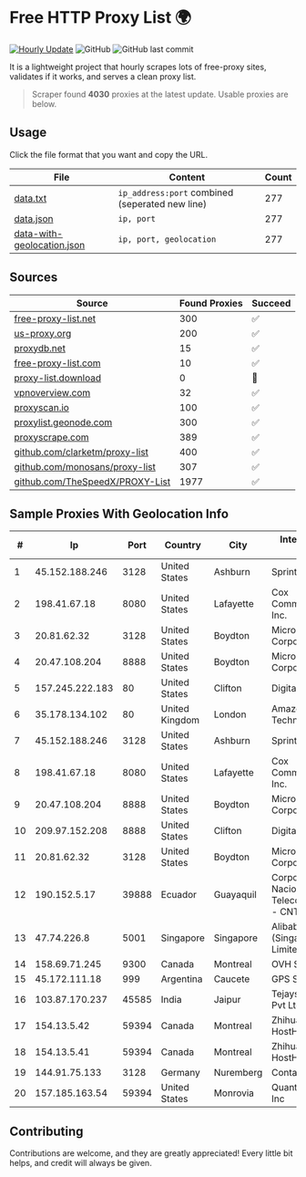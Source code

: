 
# Free HTTP Proxy List 🌍

[![Hourly Update](https://github.com/mertguvencli/http-proxy-list/actions/workflows/main.yml/badge.svg?branch=main)](https://github.com/mertguvencli/http-proxy-list/actions/workflows/main.yml)
![GitHub](https://img.shields.io/github/license/mertguvencli/http-proxy-list)
![GitHub last commit](https://img.shields.io/github/last-commit/mertguvencli/http-proxy-list)

It is a lightweight project that hourly scrapes lots of free-proxy sites, validates if it works, and serves a clean proxy list.


> Scraper found **4030** proxies at the latest update. Usable proxies are below.

## Usage

Click the file format that you want and copy the URL.


|File|Content|Count|
|----|-------|-----|
|[data.txt](https://raw.githubusercontent.com/mertguvencli/http-proxy-list/main/proxy-list/data.txt)|`ip_address:port` combined (seperated new line)|277|
|[data.json](https://raw.githubusercontent.com/mertguvencli/http-proxy-list/main/proxy-list/data.json)|`ip, port`|277|
|[data-with-geolocation.json](https://raw.githubusercontent.com/mertguvencli/http-proxy-list/main/proxy-list/data-with-geolocation.json)|`ip, port, geolocation`|277|

## Sources

|Source|Found Proxies|Succeed|
|------|-------------|-------|
|[free-proxy-list.net](https://free-proxy-list.net)|300|✅|
|[us-proxy.org](https://www.us-proxy.org)|200|✅|
|[proxydb.net](http://proxydb.net)|15|✅|
|[free-proxy-list.com](https://free-proxy-list.com/?page=&port=&type%5B%5D=http&type%5B%5D=https&up_time=0&search=Search)|10|✅|
|[proxy-list.download](https://www.proxy-list.download/HTTP)|0|🚫|
|[vpnoverview.com](https://vpnoverview.com/privacy/anonymous-browsing/free-proxy-servers)|32|✅|
|[proxyscan.io](https://www.proxyscan.io)|100|✅|
|[proxylist.geonode.com](https://proxylist.geonode.com/api/proxy-list?limit=300&page=1&sort_by=lastChecked&sort_type=desc&protocols=http,https)|300|✅|
|[proxyscrape.com](https://api.proxyscrape.com/v2/?request=displayproxies&protocol=http&timeout=10000&country=all&ssl=all&anonymity=all)|389|✅|
|[github.com/clarketm/proxy-list](https://raw.githubusercontent.com/clarketm/proxy-list/master/proxy-list-raw.txt)|400|✅|
|[github.com/monosans/proxy-list](https://raw.githubusercontent.com/monosans/proxy-list/main/proxies/http.txt)|307|✅|
|[github.com/TheSpeedX/PROXY-List](https://raw.githubusercontent.com/TheSpeedX/PROXY-List/master/http.txt)|1977|✅|


## Sample Proxies With Geolocation Info

|#|Ip|Port|Country|City|Internet Service Provider|
|-|--|----|-------|----|-------------------------|
|1|45.152.188.246|3128|United States|Ashburn|Sprint|
|2|198.41.67.18|8080|United States|Lafayette|Cox Communications Inc.|
|3|20.81.62.32|3128|United States|Boydton|Microsoft Corporation|
|4|20.47.108.204|8888|United States|Boydton|Microsoft Corporation|
|5|157.245.222.183|80|United States|Clifton|DigitalOcean, LLC|
|6|35.178.134.102|80|United Kingdom|London|Amazon Technologies Inc.|
|7|45.152.188.246|3128|United States|Ashburn|Sprint|
|8|198.41.67.18|8080|United States|Lafayette|Cox Communications Inc.|
|9|20.47.108.204|8888|United States|Boydton|Microsoft Corporation|
|10|209.97.152.208|8888|United States|Clifton|DigitalOcean, LLC|
|11|20.81.62.32|3128|United States|Boydton|Microsoft Corporation|
|12|190.152.5.17|39888|Ecuador|Guayaquil|Corporacion Nacional De Telecomunicaciones - CNT EP|
|13|47.74.226.8|5001|Singapore|Singapore|Alibaba Cloud (Singapore) Private Limited|
|14|158.69.71.245|9300|Canada|Montreal|OVH SAS|
|15|45.172.111.18|999|Argentina|Caucete|GPS SANJUAN SRL.|
|16|103.87.170.237|45585|India|Jaipur|Tejays Industries Pvt Ltd|
|17|154.13.5.42|59394|Canada|Montreal|Zhihua Lu trading as HostHub|
|18|154.13.5.41|59394|Canada|Montreal|Zhihua Lu trading as HostHub|
|19|144.91.75.133|3128|Germany|Nuremberg|Contabo GmbH|
|20|157.185.163.54|59394|United States|Monrovia|Quantil Networks Inc|



## Contributing

Contributions are welcome, and they are greatly appreciated! Every
little bit helps, and credit will always be given.

